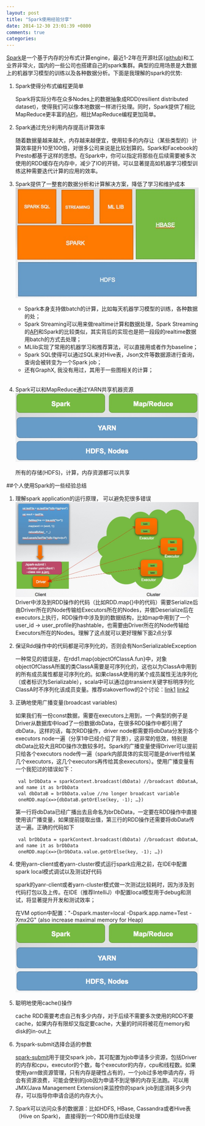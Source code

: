 ```yaml
---
layout: post
title: "Spark使用经验分享"
date: 2014-12-30 23:01:39 +0800
comments: true
categories: 
---
```

[Spark](https://spark.apache.org/)是一个基于内存的分布式计算engine，最近1-2年在开源社区([github](https://github.com/apache/spark))和工业界非常火，国内的一些公司也搭建自己的spark集群。典型的应用场景是大数据上的机器学习模型的训练以及各种数据分析。下面是我理解的spark的优势:

1. Spark使得分布式编程更简单

	Spark将实际分布在众多Nodes上的数据抽象成RDD(resilient distributed dataset)，使得我们可以像本地数据一样进行处理。同时，Spark提供了相比MapReduce更丰富的[API](http://spark.apache.org/docs/latest/programming-guide.html#rdd-operations)，相比MapReduce编程更加简单。


2. Spark通过充分利用内存提高计算效率

	随着数据量越来越大，内存越来越便宜，使用较多的内存让（某些类型的）计算效率提升10至100倍，对很多公司来说是比较划算的。Spark和Facebook的Presto都基于这样的思想。在Spark中，你可以指定将那些在后续需要被多次使用的RDD缓存在内存中，减少了IO的开销，可以显著提高如机器学习模型训练这种需要迭代计算的应用的效率。

3. Spark提供了一整套的数据分析和计算解决方案，降低了学习和维护成本
	![](/images/personal/engineering/spark/spark-components.png)
	+ Spark本身支持做batch的计算，比如每天机器学习模型的训练，各种数据的处；
	+ Spark Streaming可以用来做realtime计算和数据处理，Spark Streaming的[API](https://spark.apache.org/docs/1.1.1/streaming-programming-guide.html)和Spark的比较类似，其实背后的实现也是把一段段的realtime数据用batch的方式去处理；
	+ MLlib实现了常用的机器学习和推荐算法，可以直接用或者作为baseline；
	+ Spark SQL使得可以通过SQL来对Hive表，Json文件等数据源进行查询，查询会被转变为一个Spark job；
	+ 还有GraphX, 我没有用过，其用于一些图相关的计算；<br></br>

4. Spark可以和MapReduce通过YARN共享机器资源
	![](/images/personal/engineering/spark/spark-mr-yarn.png)
	
	所有的存储(HDFS)，计算，内存资源都可以共享



##个人使用Spark的一些经验总结

1. 理解spark application的运行原理， 可以避免犯很多错误
	![](/images/personal/engineering/spark/driver-executors.png)
	Driver中涉及到RDD操作的代码（比如RDD.map{}中的代码）需要Serialize后由Driver所在的Node传输给Executors所在的Nodes，并做Deserialize后在executors上执行，RDD操作中涉及到的数据结构，比如map中用到了一个user_id -> user_profile的hashtable，也需要由Driver所在的Node传输给Executors所在的Nodes。理解了这点就可以更好理解下面2点分享
	
2. 保证Rdd操作中的代码都是可序列化的，否则会有NonSerializableException

	一种常见的错误是，在rdd1.map{objectOfClassA.fun}中，对象objectOfClassA所属的类ClassA需要是可序列化的，这也以为ClassA中用到的所有成员属性都是可序列化的。如果classA使用的某个成员属性无法序列化（或者标识为Serializable），scala中可以通过@transient关键字标明序列化ClassA时不序列化该成员变量。推荐stakoverflow的2个讨论：[link1](http://stackoverflow.com/questions/24224392/why-does-spark-throw-notserializableexception-org-apache-hadoop-io-nullwritable) [link2](http://stackoverflow.com/questions/22592811/task-not-serializable-java-io-notserializableexception-when-calling-function-ou/22594142#22594142)


3. 正确地使用广播变量(broadcast variables)

	如果我们有一份const数据，需要在executors上用到，一个典型的例子是Driver从数据库中load了一份数据dbData，在很多RDD操作中都引用了dbData，这样的话，每次RDD操作，driver node都需要将dbData分发到各个executors node一遍（分享1中已经介绍了背景），这非常的低效，特别是dbData比较大且RDD操作次数较多时。Spark的广播变量使得Driver可以提前只给各个executors node传一遍（spark内部具体的实现可能是driver传给某几个executors，这几个executors再传给其余executors）。使用广播变量有一个我犯过的错误如下：
	<pre><code> val brDbData = sparkContext.broadcast(dbData) //broadcast dbDataA, and name it as brDbData
	val dbDataB = brDbData.value //no longer broadcast variable
	oneRDD.map(x=>{dbDataB.getOrElse(key, -1); …})</code></pre>
	第一行将dbData已经广播出去且命名为brDbData，一定要在RDD操作中直接使用该广播变量，如果提前提取出值，第三行的RDD操作还需要将dbData传送一遍。正确的代码如下
	<pre><code> val brDbData = sparkContext.broadcast(dbData) //broadcast dbDataA, and name it as brDbData
	oneRDD.map(x=>{brDbData.value.getOrElse(key, -1); …})</code></pre>
	

4. 使用yarn-client或者yarn-cluster模式运行spark应用之前，在IDE中配置spark local模式调试以及测试好代码

	spark的yanr-client或者yarn-cluster模式做一次测试比较耗时，因为涉及到代码打包以及上传。在IDE（推荐IntelliJ）中配置local模型用于debug和测试，将显著提升开发和测试效率；

	在VM option中配置："-Dspark.master=local -Dspark.app.name=Test -Xmx2G" (also increase maximal memory for Heap)
	![](/images/personal/engineering/spark/spark-mr-yarn.png)
	

5. 聪明地使用cache()操作

	cache RDD需要考虑自己有多少内存，对于后续不需要多次使用的RDD不要cache，如果内存有限却又指定要cache，大量的时间将被花在memory和disk的in-out上


6. 为spark-submit选择合适的参数

	[spark-submit](http://spark.apache.org/docs/latest/submitting-applications.html)用于提交spark job，其可配置为job申请多少资源，包括Driver的内存和cpu，executor的个数，每个executor的内存，cpu和线程数。如果使用yarn做资源管理，只有内存是硬性占有的，一个job过多地申请内存，将会有资源浪费，可能会使别的job因为申请不到足够的内存无法跑。可以用JMX(Java Management Extension)来监控你的spark job到底消耗多少内存，可以指导你申请合适的内存大小。	

7. Spark可以访问众多的数据源：比如HDFS, HBase, Cassandra或者Hive表（Hive on Spark)， 直接得到一个RDD用作后续处理